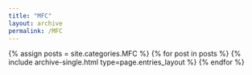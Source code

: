 ```yaml
---
title: "MFC"
layout: archive
permalink: /MFC
---
```



{% assign posts = site.categories.MFC %}
{% for post in posts %} {% include archive-single.html type=page.entries_layout %} {% endfor %}